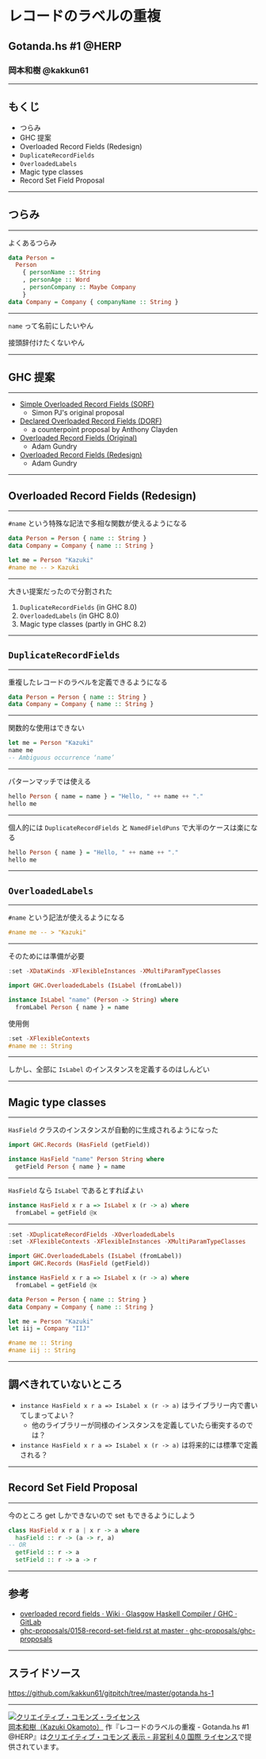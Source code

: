 # レコードのラベルの重複

## Gotanda.hs #1 @HERP

### 岡本和樹 @kakkun61

---

## もくじ

- つらみ
- GHC 提案
- Overloaded Record Fields (Redesign)
- `DuplicateRecordFields`
- `OverloadedLabels`
- Magic type classes
- Record Set Field Proposal

---

## つらみ

---

よくあるつらみ

```haskell
data Person =
  Person
    { personName :: String
    , personAge :: Word
    , personCompany :: Maybe Company
    }
data Company = Company { companyName :: String }
```

<!-- 
Note:

- 接頭辞が必要
-->

---

`name` って名前にしたいやん

接頭辞付けたくないやん

---

## GHC 提案

---

- [Simple Overloaded Record Fields (SORF)](https://gitlab.haskell.org/ghc/ghc/wikis/records/overloaded-record-fields/sorf)
  - Simon PJ's original proposal
- [Declared Overloaded Record Fields (DORF)](https://gitlab.haskell.org/ghc/ghc/wikis/records/declared-overloaded-record-fields)
  - a counterpoint proposal by Anthony Clayden
- [Overloaded Record Fields (Original)](https://gitlab.haskell.org/ghc/ghc/wikis/records/overloaded-record-fields/design)
  - Adam Gundry
- [Overloaded Record Fields (Redesign)](https://gitlab.haskell.org/ghc/ghc/wikis/records/overloaded-record-fields/redesign)
  - Adam Gundry

---

## Overloaded Record Fields (Redesign)

---

`#name` という特殊な記法で多相な関数が使えるようになる

```haskell
data Person = Person { name :: String }
data Company = Company { name :: String }

let me = Person "Kazuki"
#name me -- > Kazuki
```

<!--
Note:

- シンタックスハイライトがくずれている
-->

--- 

大きい提案だったので分割された

1. `DuplicateRecordFields` (in GHC 8.0)
1. `OverloadedLabels` (in GHC 8.0)
1. Magic type classes (partly in GHC 8.2)

---

## `DuplicateRecordFields`

---

重複したレコードのラベルを定義できるようになる

```haskell
data Person = Person { name :: String }
data Company = Company { name :: String }
```

---

関数的な使用はできない

```haskell
let me = Person "Kazuki"
name me
-- Ambiguous occurrence ‘name’
```

---

パターンマッチでは使える

```haskell
hello Person { name = name } = "Hello, " ++ name ++ "."
hello me
```

<!--
Note:

- `name = name` と書くのはダルい
-->

---

個人的には `DuplicateRecordFields` と `NamedFieldPuns` で大半のケースは楽になる

```haskell
hello Person { name } = "Hello, " ++ name ++ "."
hello me
```

---

## `OverloadedLabels`

---

`#name` という記法が使えるようになる

```haskell
#name me -- > "Kazuki"
```

---

そのためには準備が必要

```haskell
:set -XDataKinds -XFlexibleInstances -XMultiParamTypeClasses

import GHC.OverloadedLabels (IsLabel (fromLabel))

instance IsLabel "name" (Person -> String) where
  fromLabel Person { name } = name
```

使用側

```haskell
:set -XFlexibleContexts
#name me :: String
```

<!--
Note:

- 使用時、型注釈がないと `Ambiguous type variable ‘a0’ arising from a use of ‘print’`
-->

---

しかし、全部に `IsLabel` のインスタンスを定義するのはしんどい

---

## Magic type classes

---

`HasField` クラスのインスタンスが自動的に生成されるようになった

```haskell
import GHC.Records (HasField (getField))

instance HasField "name" Person String where
  getField Person { name } = name
```

---

`HasField` なら `IsLabel` であるとすればよい

```haskell
instance HasField x r a => IsLabel x (r -> a) where
  fromLabel = getField @x
```

---

```haskell
:set -XDuplicateRecordFields -XOverloadedLabels
:set -XFlexibleContexts -XFlexibleInstances -XMultiParamTypeClasses

import GHC.OverloadedLabels (IsLabel (fromLabel))
import GHC.Records (HasField (getField))

instance HasField x r a => IsLabel x (r -> a) where
  fromLabel = getField @x

data Person = Person { name :: String }
data Company = Company { name :: String }

let me = Person "Kazuki"
let iij = Company "IIJ"

#name me :: String
#name iij :: String
```

---

## 調べきれていないところ

- `instance HasField x r a => IsLabel x (r -> a)` はライブラリー内で書いてしまってよい？
  - 他のライブラリーが同様のインスタンスを定義していたら衝突するのでは？
- `instance HasField x r a => IsLabel x (r -> a)` は将来的には標準で定義される？

---

## Record Set Field Proposal

---

今のところ get しかできないので set もできるようにしよう

```haskell
class HasField x r a | x r -> a where
  hasField :: r -> (a -> r, a)
-- OR
  getField :: r -> a
  setField :: r -> a -> r
```

---

## 参考

- [overloaded record fields · Wiki · Glasgow Haskell Compiler / GHC · GitLab](https://gitlab.haskell.org/ghc/ghc/wikis/records/overloaded-record-fields)
- [ghc-proposals/0158-record-set-field.rst at master · ghc-proposals/ghc-proposals](https://github.com/ghc-proposals/ghc-proposals/blob/master/proposals/0158-record-set-field.rst)

---

## スライドソース

https://github.com/kakkun61/gitpitch/tree/master/gotanda.hs-1

---

<a rel="license" href="http://creativecommons.org/licenses/by-nc/4.0/"><img alt="クリエイティブ・コモンズ・ライセンス" style="border-width:0" src="https://i.creativecommons.org/l/by-nc/4.0/88x31.png" /></a><br /><a xmlns:cc="http://creativecommons.org/ns#" href="https://github.com/kakkun61/gitpitch/tree/master/gotanda.hs-1" property="cc:attributionName" rel="cc:attributionURL">岡本和樹（Kazuki Okamoto）</a> 作『<span xmlns:dct="http://purl.org/dc/terms/" property="dct:title">レコードのラベルの重複 - Gotanda.hs #1 @HERP</span>』は<a rel="license" href="http://creativecommons.org/licenses/by-nc/4.0/">クリエイティブ・コモンズ 表示 - 非営利 4.0 国際 ライセンス</a>で提供されています。
